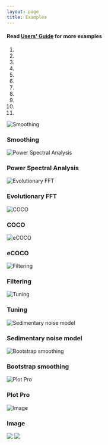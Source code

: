 ```yaml
---
layout: page
title: Examples
--- 
```

<section id ="standalone">
 <div class ="divider"></div>
<h4>Read <a href ="https://github.com/mingsongli/acycle/blob/master/doc/AC_Users_Guide.pdf">Users' Guide</a> for more examples</h4>
</section>
<section id ="examples">
 <div class ="divider"></div>
<div class = "container">
        <div class ="heading">
        </div>
        <div id ="myCarousel" class="carousel slide text-center" data-ride="carousel">
            <ol class="carousel-indicators">
                <li data-target="#myCarousel" data-slide-to="0" class="active"></li>
                <li data-target="#myCarousel" data-slide-to="1"></li>
                <li data-target="#myCarousel" data-slide-to="2"></li>
                <li data-target="#myCarousel" data-slide-to="3"></li>
                        <li data-target="#myCarousel" data-slide-to="4"></li>
                        <li data-target="#myCarousel" data-slide-to="5"></li>
                        <li data-target="#myCarousel" data-slide-to="6"></li>
                        <li data-target="#myCarousel" data-slide-to="7"></li>
                        <li data-target="#myCarousel" data-slide-to="8"></li>
                        <li data-target="#myCarousel" data-slide-to="9"></li>
                        <li data-target="#myCarousel" data-slide-to="10"></li>
            </ol>
            <div class="carousel-inner" role="listbox">
                <div class="carousel-item active">
                    <img src="/images/Slide1.jpeg" alt= "Smoothing">
                    <div class="carousel-caption">
                        <h3>Smoothing</h3>
                    </div>
        </div>
        <div class="carousel-item">
            <img src="/images/Slide2.jpeg" alt= "Power Spectral Analysis">
            <div class="carousel-caption">
            <h3> Power Spectral Analysis </h3>
            </div>
        </div>        
        <div class="carousel-item">
            <img src="/images/Slide3.jpeg" alt= "Evolutionary FFT">
            <div class="carousel-caption">
            <h3>Evolutionary FFT</h3>
            </div>
        </div>
        <div class="carousel-item">
            <img src="/images/Slide4.jpeg" alt= "COCO">
            <div class="carousel-caption">
            <h3>COCO</h3>
            </div>
        </div>
        <div class="carousel-item">
            <img src="/images/Slide5.jpeg" alt= "eCOCO">
            <div class="carousel-caption">
            <h3>eCOCO</h3>
            </div>
        </div>
        <div class="carousel-item">
            <img src="/images/Slide6.jpeg" alt= "Filtering">
            <div class="carousel-caption">
            <h3>Filtering</h3>
            </div>
        </div>
        <div class="carousel-item">
            <img src="/images/Slide7.jpeg" alt= "Tuning">
            <div class="carousel-caption">
            <h3>Tuning</h3>
            </div>
        </div>
        <div class="carousel-item">
            <img src="/images/Slide8.jpeg" alt= "Sedimentary noise model">
            <div class="carousel-caption">
            <h3>Sedimentary noise model</h3>
            </div>
        </div>
        <div class="carousel-item">
            <img src="/images/Slide9.jpeg" alt= "Bootstrap smoothing">
            <div class="carousel-caption">
            <h3>Bootstrap smoothing</h3>
            </div>
        </div>
        <div class="carousel-item">
            <img src="/images/Slide11.jpeg" alt= "Plot Pro">
            <div class="carousel-caption">
            <h3>Plot Pro</h3>
            </div>
        </div>
        <div class="carousel-item">
            <img src="/images/Slide12.jpeg" alt= "Image">
            <div class="carousel-caption">
            <h3>Image</h3>
            </div>
        </div>
        <a class="carousel-control-prev" href="#myCarousel" data-slide="prev" role="button"> <img src="https://img.icons8.com/fluent-systems-filled/24/000000/chevron-left.png"/></a>
        <a class="carousel-control-next " href="#myCarousel" data-slide="next" role="button"> <img src="https://img.icons8.com/fluent-systems-filled/24/000000/chevron-right--v2.png"/></a>
        </div>		
</section>
